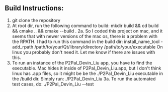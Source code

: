 ## Build Instructions:
1. git clone the repository
2. At root dir, run the following command to build:
	mkdir build && cd build && cmake .. && cmake --build .
2a. So I coded this project on mac, and it seems that with newer versions of the mac os, there is a problem with the RPATH. I had to run this command in the build dir:
	install_name_tool -add_rpath /path/to/your/Qt/library/directory /path/to/your/executable
On linux you probably don't need it. Let me know if there are issues with this.
3. To run an instance of the P2Pal_Devin_Liu app, you have to find the executable. Mac hides it inside of P2Pal_Devin_Liu.app, but I don't think linux has .app files, so it might be be the ./P2Pal_Devin_Liu executable in the /build dir. Simply run:
	./P2Pal_Devin_Liu
3a. To run the automated test cases, do:
	./P2Pal_Devin_Liu --test
